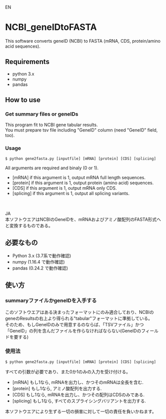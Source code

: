 EN
# NCBI_geneIDtoFASTA
This software converts geneID (NCBI)  to FASTA (mRNA, CDS, protein/amino acid sequences).<br>

## Requirements
- python 3.x
- numpy
- pandas

## How to use
### Get summary files or geneIDs
This program fit to NCBI gene tabular results.<br>
You must prepare tsv file including "GeneID" column (need "GeneID" field, too).<br>

### Usage
~~~
$ python gene2fasta.py [inputfile] [mRNA] [protein] [CDS] [splicing]
~~~
All arguments are required and binaly (0 or 1). <br>
- [mRNA] if this argument is 1, output mRNA full length sequences.
- [protein] if this argument is 1, output protein (amino acid) sequences.
- [CDS] if this argument is 1, output mRNA only CDS.
- [splicing] if this argument is 1, output all splicing variants.
<br>
<br>
JA<br>
本ソフトウエアはNCBIのGeneIDを、mRNAおよびアミノ酸配列のFASTA形式へと変換するものである。<br>

## 必要なもの
- Python 3.x (3.7系で動作確認)
- numpy (1.16.4 で動作確認)
- pandas (0.24.2 で動作確認)

## 使い方
### summaryファイルかgeneIDを入手する
このソフトウエアはある決まったフォーマットにのみ適合しており、NCBIのgeneのResultsの右上より得られる"tabular"フォーマットに準拠している。<br>
そのため、もしGeneIDのみで用意するのならば、「TSVファイル」かつ「GeneID」の列を含んだファイルを作らなければならない(GeneIDのフィールドを要する)

### 使用法
~~~
$ python gene2fasta.py [inputfile] [mRNA] [protein] [CDS] [splicing]
~~~
すべての引数が必要であり、また0か1のみの入力を受け付ける。 <br>
- [mRNA] もし1なら, mRNAを出力し、かつそのmRNAは全長を含む.
- [protein] もし1なら, アミノ酸配列を出力する.
- [CDS] もし1なら, mRNAを出力し、かつその配列はCDSのみである.
- [splicing] もし1なら, すべてのスプライシングバリアントを出力する.

本ソフトウエアにより生ずる一切の損害に対して一切の責任を負いかねます。
